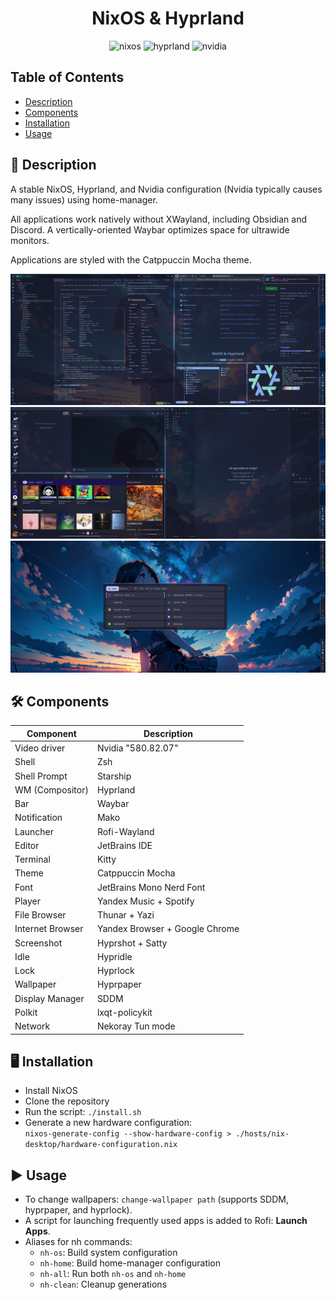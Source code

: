 <h1 align="center">NixOS & Hyprland</h1>

<div align="center">

![nixos](https://img.shields.io/badge/NixOS-unstable-informational.svg?style=flat&logo=nixos&logoColor=5f92c8&colorA=24273A&colorB=5f92c8)
![hyprland](https://img.shields.io/badge/Hyprland-303446.svg?style=flat&logo=hyprland)
![nvidia](https://img.shields.io/badge/Nvidia-303446.svg?style=flat&logo=nvidia)

</div>

## Table of Contents
- [Description](#-description)
- [Components](#-components)
- [Installation](#-installation)
- [Usage](#-usage)

## 📄 Description
A stable NixOS, Hyprland, and Nvidia configuration (Nvidia typically causes many issues) using home-manager.

All applications work natively without XWayland, including Obsidian and Discord. A vertically-oriented Waybar optimizes space for ultrawide monitors.

Applications are styled with the Catppuccin Mocha theme.

![Showcase1](home/images/showcase1.png)
![Showcase2](home/images/showcase2.png)
![Showcase3](home/images/showcase3.png)

## 🛠️ Components
| Component        | Description                    |
|------------------|--------------------------------|
| Video driver     | Nvidia "580.82.07"             |
| Shell            | Zsh                            |
| Shell Prompt     | Starship                       |
| WM (Compositor)  | Hyprland                       |
| Bar              | Waybar                         |
| Notification     | Mako                           |
| Launcher         | Rofi-Wayland                   |
| Editor           | JetBrains IDE                  |
| Terminal         | Kitty                          |
| Theme            | Catppuccin Mocha               |
| Font             | JetBrains Mono Nerd Font       |
| Player           | Yandex Music + Spotify         |
| File Browser     | Thunar + Yazi                  |
| Internet Browser | Yandex Browser + Google Chrome |
| Screenshot       | Hyprshot + Satty               |
| Idle             | Hypridle                       |
| Lock             | Hyprlock                       |
| Wallpaper        | Hyprpaper                      |
| Display Manager  | SDDM                           |
| Polkit           | lxqt-policykit                 |
| Network          | Nekoray Tun mode               |

## 🖥️ Installation
- Install NixOS
- Clone the repository
- Run the script: `./install.sh`
- Generate a new hardware configuration:  
  `nixos-generate-config --show-hardware-config > ./hosts/nix-desktop/hardware-configuration.nix`

## ▶️ Usage
- To change wallpapers: `change-wallpaper path` (supports SDDM, hyprpaper, and hyprlock).
- A script for launching frequently used apps is added to Rofi: **Launch Apps**.
- Aliases for nh commands:
  - `nh-os`: Build system configuration
  - `nh-home`: Build home-manager configuration
  - `nh-all`: Run both `nh-os` and `nh-home`
  - `nh-clean`: Cleanup generations